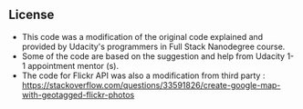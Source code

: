 ## License

- This code was a modification of the original code explained and provided by Udacity's programmers in Full Stack Nanodegree course.
- Some of the code are based on the suggestion and help from Udacity 1-1 appointment mentor (s).
- The code for Flickr API was also a modification from third party : https://stackoverflow.com/questions/33591826/create-google-map-with-geotagged-flickr-photos
